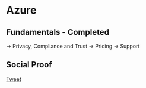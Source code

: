 # Azure

## Fundamentals - Completed

-> Privacy, Compliance and Trust
-> Pricing
-> Support

## Social Proof

[Tweet](https://twitter.com/rahulnv/status/1322385797652373505)